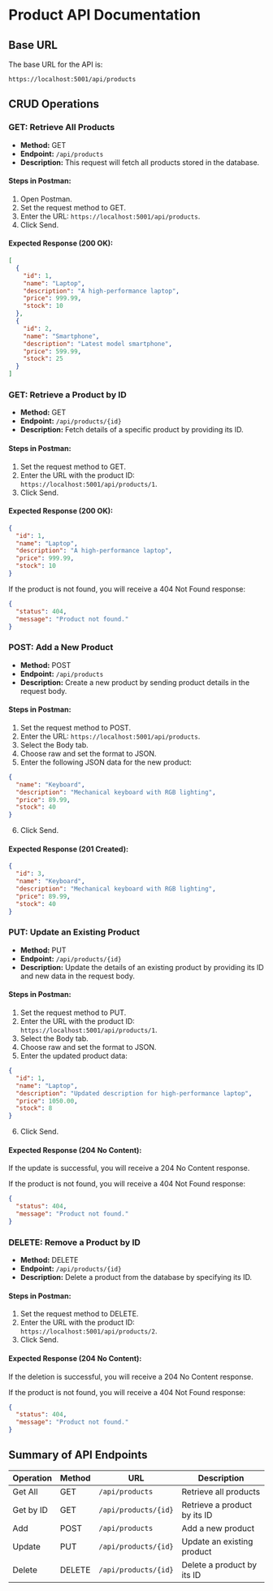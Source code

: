 # Product API Documentation

## Base URL
The base URL for the API is:
```
https://localhost:5001/api/products
```

## CRUD Operations

### GET: Retrieve All Products
- **Method:** GET
- **Endpoint:** `/api/products`
- **Description:** This request will fetch all products stored in the database.

#### Steps in Postman:
1. Open Postman.
2. Set the request method to GET.
3. Enter the URL: `https://localhost:5001/api/products`.
4. Click Send.

#### Expected Response (200 OK):
```json
[
  {
    "id": 1,
    "name": "Laptop",
    "description": "A high-performance laptop",
    "price": 999.99,
    "stock": 10
  },
  {
    "id": 2,
    "name": "Smartphone",
    "description": "Latest model smartphone",
    "price": 599.99,
    "stock": 25
  }
]
```

### GET: Retrieve a Product by ID
- **Method:** GET
- **Endpoint:** `/api/products/{id}`
- **Description:** Fetch details of a specific product by providing its ID.

#### Steps in Postman:
1. Set the request method to GET.
2. Enter the URL with the product ID: `https://localhost:5001/api/products/1`.
3. Click Send.

#### Expected Response (200 OK):
```json
{
  "id": 1,
  "name": "Laptop",
  "description": "A high-performance laptop",
  "price": 999.99,
  "stock": 10
}
```

If the product is not found, you will receive a 404 Not Found response:
```json
{
  "status": 404,
  "message": "Product not found."
}
```

### POST: Add a New Product
- **Method:** POST
- **Endpoint:** `/api/products`
- **Description:** Create a new product by sending product details in the request body.

#### Steps in Postman:
1. Set the request method to POST.
2. Enter the URL: `https://localhost:5001/api/products`.
3. Select the Body tab.
4. Choose raw and set the format to JSON.
5. Enter the following JSON data for the new product:
```json
{
  "name": "Keyboard",
  "description": "Mechanical keyboard with RGB lighting",
  "price": 89.99,
  "stock": 40
}
```
6. Click Send.

#### Expected Response (201 Created):
```json
{
  "id": 3,
  "name": "Keyboard",
  "description": "Mechanical keyboard with RGB lighting",
  "price": 89.99,
  "stock": 40
}
```

### PUT: Update an Existing Product
- **Method:** PUT
- **Endpoint:** `/api/products/{id}`
- **Description:** Update the details of an existing product by providing its ID and new data in the request body.

#### Steps in Postman:
1. Set the request method to PUT.
2. Enter the URL with the product ID: `https://localhost:5001/api/products/1`.
3. Select the Body tab.
4. Choose raw and set the format to JSON.
5. Enter the updated product data:
```json
{
  "id": 1,
  "name": "Laptop",
  "description": "Updated description for high-performance laptop",
  "price": 1050.00,
  "stock": 8
}
```
6. Click Send.

#### Expected Response (204 No Content):
If the update is successful, you will receive a 204 No Content response.

If the product is not found, you will receive a 404 Not Found response:
```json
{
  "status": 404,
  "message": "Product not found."
}
```

### DELETE: Remove a Product by ID
- **Method:** DELETE
- **Endpoint:** `/api/products/{id}`
- **Description:** Delete a product from the database by specifying its ID.

#### Steps in Postman:
1. Set the request method to DELETE.
2. Enter the URL with the product ID: `https://localhost:5001/api/products/2`.
3. Click Send.

#### Expected Response (204 No Content):
If the deletion is successful, you will receive a 204 No Content response.

If the product is not found, you will receive a 404 Not Found response:
```json
{
  "status": 404,
  "message": "Product not found."
}
```

## Summary of API Endpoints

| Operation | Method | URL | Description |
|-----------|--------|-----|-------------|
| Get All   | GET    | `/api/products` | Retrieve all products |
| Get by ID | GET    | `/api/products/{id}` | Retrieve a product by its ID |
| Add       | POST   | `/api/products` | Add a new product |
| Update    | PUT    | `/api/products/{id}` | Update an existing product |
| Delete    | DELETE | `/api/products/{id}` | Delete a product by its ID |
